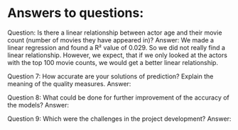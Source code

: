 # Answers to questions:

Question: Is there a linear relationship between actor age and their movie count (number of movies they have appeared in)?
Answer: We made a linear regression and found a R² value of 0.029. So we did not really find a linear relationship. However, we expect, that if we only looked at the actors with the top 100 movie counts, we would get a better linear relationship.

Question 7: How accurate are your solutions of prediction? Explain the meaning of the quality measures.
Answer:



Question 8: What could be done for further improvement of the accuracy of the models?
Answer:



Question 9: Which were the challenges in the project development?
Answer: 